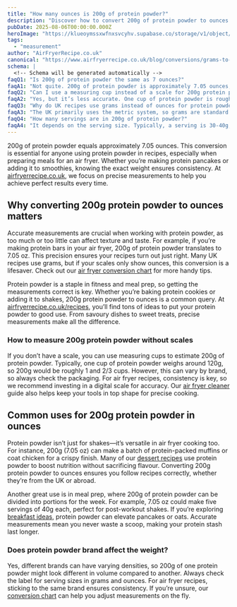 ```yaml
---
title: "How many ounces is 200g of protein powder?"
description: "Discover how to convert 200g of protein powder to ounces in seconds. Perfect for meal prep and air fryer recipes. Get accurate measurements now!"
pubDate: 2025-08-06T00:00:00.000Z
heroImage: "https://klueoymssxwfnxsvcyhv.supabase.co/storage/v1/object/public/Shmucket/how-many-ounces-is-200g-protein-powder.webp"
tags:
  - "measurement"
author: "AirFryerRecipe.co.uk"
canonical: "https://www.airfryerrecipe.co.uk/blog/conversions/grams-to-ounces/how-many-ounces-is-200g-protein-powder"
schema: |
  <!-- Schema will be generated automatically -->
faqQ1: "Is 200g of protein powder the same as 7 ounces?"
faqA1: "Not quite. 200g of protein powder is approximately 7.05 ounces, which is slightly more than 7 oz. For precise recipes, especially in air fryer cooking, that small difference can matter. Always use a scale for accuracy."
faqQ2: "Can I use a measuring cup instead of a scale for 200g protein powder?"
faqA2: "Yes, but it’s less accurate. One cup of protein powder is roughly 120g, so 200g would be about 1 and 2/3 cups. However, densities vary by brand, so a scale is best for air fryer recipes where precision counts."
faqQ3: "Why do UK recipes use grams instead of ounces for protein powder?"
faqA3: "The UK primarily uses the metric system, so grams are standard for baking and cooking. Ounces are more common in the US, but converting 200g to ounces (7.05 oz) helps when using international recipes or scales."
faqQ4: "How many servings are in 200g of protein powder?"
faqA4: "It depends on the serving size. Typically, a serving is 30-40g, so 200g (7.05 oz) provides 5-6 servings. Perfect for meal prepping shakes or adding to air fryer recipes like protein bars or pancakes."
---
```

<p>200g of protein powder equals approximately 7.05 ounces. This conversion is essential for anyone using protein powder in recipes, especially when preparing meals for an air fryer. Whether you’re making protein pancakes or adding it to smoothies, knowing the exact weight ensures consistency. At <a href=https://www.airfryerrecipe.co.uk/>airfryerrecipe.co.uk</a>, we focus on precise measurements to help you achieve perfect results every time.</p>

<h2>Why converting 200g protein powder to ounces matters</h2>  
<p>Accurate measurements are crucial when working with protein powder, as too much or too little can affect texture and taste. For example, if you’re making protein bars in your air fryer, 200g of protein powder translates to 7.05 oz. This precision ensures your recipes turn out just right. Many UK recipes use grams, but if your scales only show ounces, this conversion is a lifesaver. Check out our <a href=https://www.airfryerrecipe.co.uk/air-fryer-conversion-chart>air fryer conversion chart</a> for more handy tips.</p>  

<p>Protein powder is a staple in fitness and meal prep, so getting the measurements correct is key. Whether you’re baking protein cookies or adding it to shakes, 200g protein powder to ounces is a common query. At <a href=https://www.airfryerrecipe.co.uk/recipes>airfryerrecipe.co.uk/recipes</a>, you’ll find tons of ideas to put your protein powder to good use. From savoury dishes to sweet treats, precise measurements make all the difference.</p>  

<h3>How to measure 200g protein powder without scales</h3>  
<p>If you don’t have a scale, you can use measuring cups to estimate 200g of protein powder. Typically, one cup of protein powder weighs around 120g, so 200g would be roughly 1 and 2/3 cups. However, this can vary by brand, so always check the packaging. For air fryer recipes, consistency is key, so we recommend investing in a digital scale for accuracy. Our <a href=https://www.airfryerrecipe.co.uk/air-fryer-cleaner>air fryer cleaner</a> guide also helps keep your tools in top shape for precise cooking.</p>  

<h2>Common uses for 200g protein powder in ounces</h2>  
<p>Protein powder isn’t just for shakes—it’s versatile in air fryer cooking too. For instance, 200g (7.05 oz) can make a batch of protein-packed muffins or coat chicken for a crispy finish. Many of our <a href=https://www.airfryerrecipe.co.uk/recipe-category/dessert>dessert recipes</a> use protein powder to boost nutrition without sacrificing flavour. Converting 200g protein powder to ounces ensures you follow recipes correctly, whether they’re from the UK or abroad.</p>  

<p>Another great use is in meal prep, where 200g of protein powder can be divided into portions for the week. For example, 7.05 oz could make five servings of 40g each, perfect for post-workout shakes. If you’re exploring <a href=https://www.airfryerrecipe.co.uk/recipe-category/breakfast>breakfast ideas</a>, protein powder can elevate pancakes or oats. Accurate measurements mean you never waste a scoop, making your protein stash last longer.</p>  

<h3>Does protein powder brand affect the weight?</h3>  
<p>Yes, different brands can have varying densities, so 200g of one protein powder might look different in volume compared to another. Always check the label for serving sizes in grams and ounces. For air fryer recipes, sticking to the same brand ensures consistency. If you’re unsure, our <a href=https://www.airfryerrecipe.co.uk/air-fryer-conversion-chart>conversion chart</a> can help you adjust measurements on the fly.</p>
